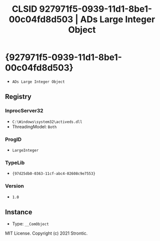 ﻿---
title: "CLSID 927971f5-0939-11d1-8be1-00c04fd8d503 | ADs Large Integer Object"
excerpt: What is COM-Object CLSID 927971f5-0939-11d1-8be1-00c04fd8d503?
---

# {927971f5-0939-11d1-8be1-00c04fd8d503}

* `ADs Large Integer Object`

## Registry


### InprocServer32

* `C:\Windows\system32\activeds.dll`
* ThreadingModel: `Both`

### ProgID

* `LargeInteger`

### TypeLib

* `{97d25db0-0363-11cf-abc4-02608c9e7553}`

### Version

* `1.0`

## Instance

* Type: `__ComObject`

MIT License. Copyright (c) 2021 Strontic.


